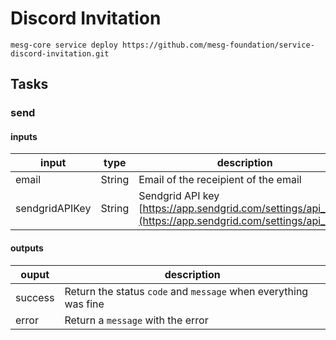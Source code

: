# Discord Invitation

```
mesg-core service deploy https://github.com/mesg-foundation/service-discord-invitation.git
```

## Tasks

### send

#### inputs
| input | type | description |
| --- | --- | --- |
| email | String | Email of the receipient of the email |
| sendgridAPIKey | String | Sendgrid API key [https://app.sendgrid.com/settings/api_keys](https://app.sendgrid.com/settings/api_keys) |


#### outputs
| ouput | description |
| --- | --- |
| success | Return the status `code` and `message` when everything was fine |
| error | Return a `message` with the error |



